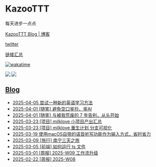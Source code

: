 # KazooTTT
每天进步一点点

[KazooTTT Blog | 博客](https://blog.kazoottt.top)

[twitter](https://x.com/KazooTTT)

[链接汇总](https://bento.me/kazoottt)

[![wakatime](https://wakatime.com/badge/user/d3dc2570-e4bf-4469-b0c2-127b495e8b91.svg)](https://wakatime.com/@d3dc2570-e4bf-4469-b0c2-127b495e8b91)

<a href="https://github.com/anuraghazra/github-readme-stats">
  <img align="left" src="https://github-readme-stats.vercel.app/api?username=KazooTTT&theme=radical" />
</a>

<a href="https://github.com/anuraghazra/github-readme-stats">
  <img src="https://github-readme-stats.vercel.app/api/top-langs/?username=KazooTTT&theme=radical" />
</a>

## [Blog](https://blog.kazoottt.top/posts/)
<!-- BLOG-POST-LIST:START -->
 - [2025-04-05 尝试一种新的英语学习方法](https://blog.kazoottt.top/posts/trying-a-new-way-to-learn-english/)
 - [2025-04-01 [随笔] 避免空口鉴抄、鉴AI](https://blog.kazoottt.top/posts/no-unproven-claims-against-creators/)
 - [2025-04-01 [随笔] 与被我荒废的 7 年告别，从头开始](https://blog.kazoottt.top/posts/saying-goodbye-to-wasted-7-years/)
 - [2025-03-23 [项目] milklove 小项目产出汇总](https://blog.kazoottt.top/posts/milklove-%E5%B0%8F%E9%A1%B9%E7%9B%AE%E4%BA%A7%E5%87%BA%E6%B1%87%E6%80%BB/)
 - [2025-03-23 [项目] milklove 重生计划 分支可视化](https://blog.kazoottt.top/posts/milklove-project-reborn/)
 - [2025-03-19 使用macOS自带的语音听写功能作为输入方式，省时省力](https://blog.kazoottt.top/posts/using-macos-built-in-voice-dictation-as-input/)
 - [2025-03-09 [旅行] 南宁三天之旅](https://blog.kazoottt.top/posts/nanning-three-day-trip/)
 - [2025-03-05 [前端] 如何运行 ts 文件](https://blog.kazoottt.top/posts/how-to-run-ts-files/)
 - [2025-03-01 [周报] 2025-W09 工作流升级](https://blog.kazoottt.top/posts/2025-W09/)
 - [2025-02-22 [周报] 2025-W08](https://blog.kazoottt.top/posts/2025-W08/)<!-- BLOG-POST-LIST:END -->

